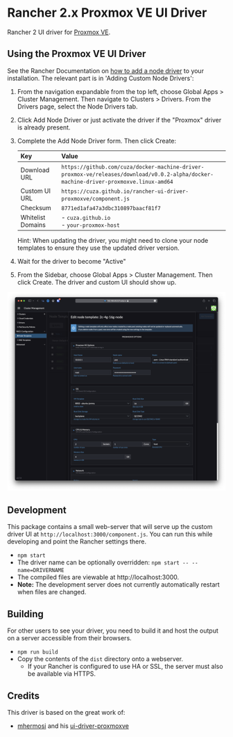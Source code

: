 # Rancher 2.x Proxmox VE UI Driver

Rancher 2 UI driver for [Proxmox VE](https://www.proxmox.com/en/proxmox-ve).

## Using the Proxmox VE UI Driver

See the Rancher Documentation on [how to add a node driver](https://rancher.com/docs/rancher/v2.6/en/admin-settings/drivers/node-drivers/) to your installation. The relevant part is in 'Adding Custom Node Drivers':

1. From the navigation expandable from the top left, choose Global Apps > Cluster Management. Then navigate to Clusters > Drivers. From the Drivers page, select the Node Drivers tab.
1. Click Add Node Driver or just activate the driver if the "Proxmox" driver is already present.
1. Complete the Add Node Driver form. Then click Create:

   | Key               | Value |
   | ----------------- | ----- |
   | Download URL      | `https://github.com/cuza/docker-machine-driver-proxmox-ve/releases/download/v0.0.2-alpha/docker-machine-driver-proxmoxve.linux-amd64` |
   | Custom UI URL     | `https://cuza.github.io/rancher-ui-driver-proxmoxve/component.js` |
   | Checksum | `8771ed1afa47a3dbc310897baacf81f7` |
   | Whitelist Domains | - `cuza.github.io`<br />- `your-proxmox-host` |

   Hint: When updating the driver, you might need to clone your node templates to ensure they use the updated driver version.

1. Wait for the driver to become "Active"
1. From the Sidebar, choose Global Apps > Cluster Management. Then click Create. The driver and custom UI should show up.

![Configuration screen](docs/configuration-screen.png)

## Development

This package contains a small web-server that will serve up the custom driver UI at `http://localhost:3000/component.js`. You can run this while developing and point the Rancher settings there.
* `npm start`
* The driver name can be optionally overridden: `npm start -- --name=DRIVERNAME`
* The compiled files are viewable at http://localhost:3000.
* **Note:** The development server does not currently automatically restart when files are changed.

## Building

For other users to see your driver, you need to build it and host the output on a server accessible from their browsers.

* `npm run build`
* Copy the contents of the `dist` directory onto a webserver.
  * If your Rancher is configured to use HA or SSL, the server must also be available via HTTPS.

## Credits
This driver is based on the great work of:
* [mhermosi](https://github.com/mhermosi) and his [ui-driver-proxmoxve](https://github.com/mhermosi/ui-driver-proxmoxve)
